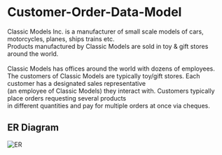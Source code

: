 # Customer-Order-Data-Model
Classic Models Inc. is a manufacturer of small scale models of cars, motorcycles, planes, 
ships trains etc.<br/> Products manufactured by Classic Models are sold in toy & gift stores around 
the world. <br/> <br/>
Classic Models has offices around the world with dozens of employees.<br/> The customers of Classic Models 
are typically toy/gift stores. Each customer has a designated sales representative <br/>
(an employee of Classic Models) they interact with. Customers typically place orders requesting several 
products <br/> in different quantities and pay for multiple orders at once via cheques.

## ER Diagram 
![ER]('[https://i.imgur.com/H6q1dAb.png](https://www.google.com/url?sa=i&url=https%3A%2F%2Fjovian.ai%2Fadrian-g%2Frelational-databases-and-sql&psig=AOvVaw0ZloucjBqrcBVxUYyEb7Kq&ust=1653978135968000&source=images&cd=vfe&ved=0CAwQjRxqFwoTCMii3ejKhvgCFQAAAAAdAAAAABAD)')
